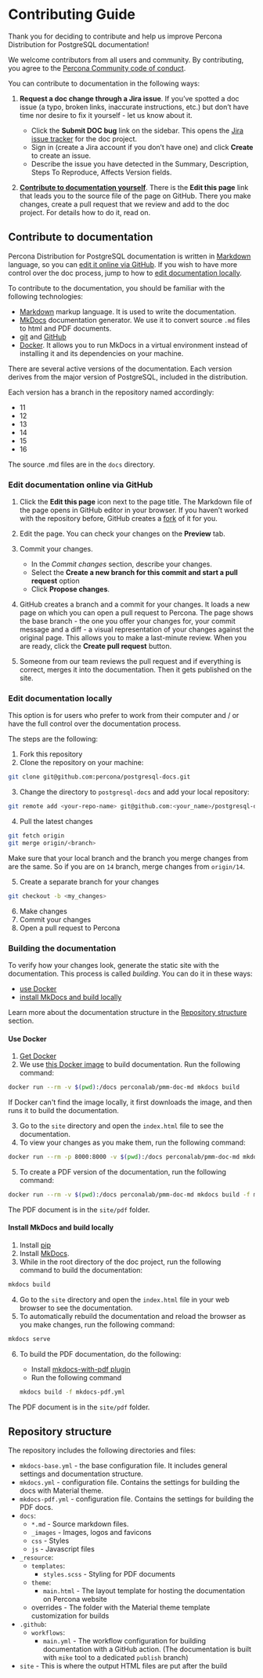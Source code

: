 
# Contributing Guide

Thank you for deciding to contribute and help us improve Percona Distribution for PostgreSQL documentation!

We welcome contributors from all users and community. By contributing, you agree to the [Percona Community code of conduct](https://github.com/percona/community/blob/main/content/contribute/coc.md).

You can contribute to documentation in the following ways:

1. **Request a doc change through a Jira issue**. If you’ve spotted a doc issue (a typo, broken links, inaccurate instructions, etc.) but don’t have time nor desire to fix it yourself - let us know about it.

	- Click the **Submit DOC bug** link on the sidebar. This opens the [Jira issue tracker](https://jira.percona.com/projects/DISTPG/issues) for the doc project.
	- Sign in (create a Jira account if you don’t have one) and click **Create** to create an issue.
	- Describe the issue you have detected in the Summary, Description, Steps To Reproduce, Affects Version fields.

2. **[Contribute to documentation yourself](#contribute-to-documentation-yourself)**. There is the **Edit this page** link that leads you to the source file of the page on GitHub. There you make changes, create a pull request that we review and add to the doc project. For details how to do it, read on.

## Contribute to documentation 

Percona Distribution for PostgreSQL documentation is written in [Markdown](https://www.markdownguide.org/basic-syntax/) language, so you can 
[edit it online via GitHub](#edit-documentation-online-vi-github). If you wish to have more control over the doc process, jump to how to [edit documentation locally](#edit-documentation-locally). 

To contribute to the documentation, you should be familiar with the following technologies:

- [Markdown](https://www.markdownguide.org/basic-syntax/) markup language. It is used to write the documentation.
- [MkDocs](https://www.mkdocs.org/getting-started/) documentation generator. We use it to convert source ``.md`` files to html and PDF documents.
- [git](https://git-scm.com/) and [GitHub](https://guides.github.com/activities/hello-world/)
- [Docker](https://docs.docker.com/get-docker/). It allows you to run MkDocs in a virtual environment instead of installing it and its dependencies on your machine.

There are several active versions of the documentation. Each version derives from the major version of PostgreSQL, included in the distribution. 

Each version has a branch in the repository named accordingly:

- 11
- 12
- 13
- 14
- 15
- 16

The source .md files are in the ``docs`` directory. 

### Edit documentation online via GitHub

1. Click the **Edit this page** icon next to the page title. The Markdown file of the page opens in GitHub editor in your browser. If you haven’t worked with the repository before, GitHub creates a [fork](https://docs.github.com/en/github/getting-started-with-github/fork-a-repo) of it for you.

2. Edit the page. You can check your changes on the **Preview** tab.

3. Commit your changes.

	 - In the *Commit changes* section, describe your changes.
	 - Select the **Create a new branch for this commit and start a pull request** option
	 - Click **Propose changes**.

4. GitHub creates a branch and a commit for your changes. It loads a new page on which you can open a pull request to Percona. The page shows the base branch - the one you offer your changes for, your commit message and a diff - a visual representation of your changes against the original page.  This allows you to make a last-minute review. When you are ready, click the **Create pull request** button.
5. Someone from our team reviews the pull request and if everything is correct, merges it into the documentation. Then it gets published on the site.

### Edit documentation locally

This option is for users who prefer to work from their computer and / or have the full control over the documentation process.

The steps are the following:

1. Fork this repository
2. Clone the repository on your machine:

```sh
git clone git@github.com:percona/postgresql-docs.git
```

3. Change the directory to ``postgresql-docs`` and add your local repository:

```sh
git remote add <your-repo-name> git@github.com:<your_name>/postgresql-docs.git
```

4. Pull the latest changes 

```sh
git fetch origin
git merge origin/<branch>
```

Make sure that your local branch and the branch you merge changes from are the same. So if you are on ``14`` branch, merge changes from ``origin/14``.

5. Create a separate branch for your changes

```sh
git checkout -b <my_changes>
```

6. Make changes
7. Commit your changes
8. Open a pull request to Percona

### Building the documentation

To verify how your changes look, generate the static site with the documentation. This process is called *building*. You can do it in these ways:

- [use Docker](#use-docker)
- [install MkDocs and build locally](#install-mkdocs-and-build-locally)

Learn more about the documentation structure in the [Repository structure](#repository-stucture) section.


#### Use Docker

1. [Get Docker](https://docs.docker.com/get-docker/)
2. We use [this Docker image](https://github.com/Percona-Lab/percona-doc-docker) to build documentation. Run the following command:

```sh
docker run --rm -v $(pwd):/docs perconalab/pmm-doc-md mkdocs build
```

   If Docker can't find the image locally, it first downloads the image, and then runs it to build the documentation.

3. Go to the ``site`` directory and open the ``index.html`` file to see the documentation.
4. To view your changes as you make them, run the following command:

``` sh
docker run --rm -p 8000:8000 -v $(pwd):/docs perconalab/pmm-doc-md mkdocs serve -a 0.0.0.0:8000
```

5. To create a PDF version of the documentation, run the following command:

```sh
docker run --rm -v $(pwd):/docs perconalab/pmm-doc-md mkdocs build -f mkdocs-pdf.yml
```

The PDF document is in the ``site/pdf`` folder.

#### Install MkDocs and build locally

1. Install [pip](https://pip.pypa.io/en/stable/installing/)
2. Install [MkDocs](https://www.mkdocs.org/getting-started/#installation).
3. While in the root directory of the doc project, run the following command to build the documentation:

```sh
mkdocs build 
```

4. Go to the ``site`` directory and open the ``index.html`` file in your web browser to see the documentation.
5. To automatically rebuild the documentation and reload the browser as you make changes, run the following command:

```sh
mkdocs serve 
```

6. To build the PDF documentation, do the following:
   - Install [mkdocs-with-pdf plugin](https://pypi.org/project/mkdocs-with-pdf/)
   - Run the following command

   ```sh
   mkdocs build -f mkdocs-pdf.yml
   ```

The PDF document is in the ``site/pdf`` folder.

## Repository structure

The repository includes the following directories and files:

- `mkdocs-base.yml` - the base configuration file. It includes general settings and documentation structure.
- `mkdocs.yml` - configuration file. Contains the settings for building the docs with Material theme.
- `mkdocs-pdf.yml` - configuration file. Contains the settings for building the PDF docs.
- `docs`:
  - `*.md` - Source markdown files.
  - `_images` - Images, logos and favicons
  - `css` - Styles
  - `js` - Javascript files
- `_resource`:
   - `templates`:
     - ``styles.scss`` - Styling for PDF documents
   - `theme`:
      - `main.html` - The layout template for hosting the documentation on Percona website
   - overrides - The folder with the Material theme template customization for builds
- `.github`:
   - `workflows`:
      - `main.yml` - The workflow configuration for building documentation with a GitHub action. (The documentation is built with `mike` tool to a dedicated `publish` branch)
- `site` - This is where the output HTML files are put after the build

